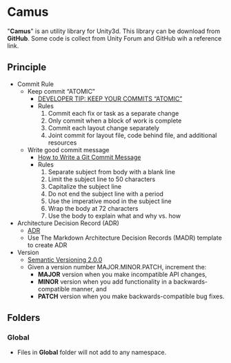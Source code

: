 # Camus


"**Camus**" is an utility library for Unity3d. This library can be download from **GitHub**. Some code is collect from Unity Forum and GitHub wih a reference link.


## Principle

- Commit Rule
    - Keep commit “ATOMIC”
        - [DEVELOPER TIP: KEEP YOUR COMMITS “ATOMIC”](https://www.freshconsulting.com/atomic-commits/)
        - Rules
            1. Commit each fix or task as a separate change
            2. Only commit when a block of work is complete
            3. Commit each layout change separately
            4. Joint commit for layout file, code behind file, and additional resources
    - Write good commit message
        - [How to Write a Git Commit Message](https://chris.beams.io/posts/git-commit/)
        - Rules
            1. Separate subject from body with a blank line
            2. Limit the subject line to 50 characters
            3. Capitalize the subject line
            4. Do not end the subject line with a period
            5. Use the imperative mood in the subject line
            6. Wrap the body at 72 characters
            7. Use the body to explain what and why vs. how
- Architecture Decision Record (ADR)
    - [ADR](https://adr.github.io/)
    - Use The Markdown Architecture Decision Records (MADR) template to create ADR
- Version
    - [Semantic Versioning 2.0.0](https://semver.org/)
    - Given a version number MAJOR.MINOR.PATCH, increment the:
        - **MAJOR** version when you make incompatible API changes,
        - **MINOR** version when you add functionality in a backwards-compatible manner, and
        - **PATCH** version when you make backwards-compatible bug fixes.


## Folders

### Global

- Files in **Global** folder will not add to any namespace.

